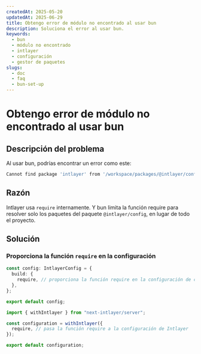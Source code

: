 ```yaml
---
createdAt: 2025-05-20
updatedAt: 2025-06-29
title: Obtengo error de módulo no encontrado al usar bun
description: Soluciona el error al usar bun.
keywords:
  - bun
  - módulo no encontrado
  - intlayer
  - configuración
  - gestor de paquetes
slugs:
  - doc
  - faq
  - bun-set-up
---
```


# Obtengo error de módulo no encontrado al usar bun

## Descripción del problema

Al usar bun, podrías encontrar un error como este:

```bash
Cannot find package 'intlayer' from '/workspace/packages/@intlayer/config/dist/cjs/utils/ESMxCJSHelpers.cjs' undefined
```

## Razón

Intlayer usa `require` internamente. Y bun limita la función require para resolver solo los paquetes del paquete `@intlayer/config`, en lugar de todo el proyecto.

## Solución

### Proporciona la función `require` en la configuración

```ts
const config: IntlayerConfig = {
  build: {
    require, // proporciona la función require en la configuración de compilación
  },
};

export default config;
```

```ts fileName="next.config.ts" codeFormat="typescript"
import { withIntlayer } from "next-intlayer/server";

const configuration = withIntlayer({
  require, // pasa la función require a la configuración de Intlayer
});

export default configuration;
```
